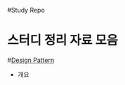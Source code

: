 #Study Repo

스터디 정리 자료 모음
===================

#[Design Pattern](https://github.com/me3602/study/tree/master/DesignPattern)
  - 개요

